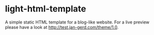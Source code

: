 light-html-template
===================

A simple static HTML template for a blog-like website. For a live preview please have a look at http://test.jan-gerd.com/theme/1.0.
